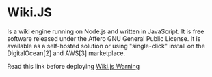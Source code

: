 # Wiki.JS #

Is a wiki engine running on Node.js and written in JavaScript. It is free software released under the Affero GNU General Public License. It is available as a self-hosted solution or using "single-click" install on the DigitalOcean[2] and AWS[3] marketplace. 

Read this link before deploying [Wiki.js Warning](https://docs.requarks.io/install/docker)